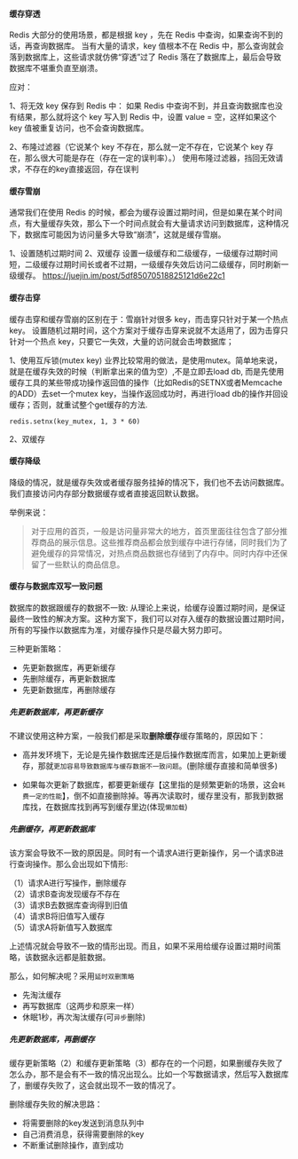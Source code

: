 <!--
 * @Author: your name
 * @Date: 2020-03-26 11:07:24
 * @LastEditTime: 2020-04-13 18:50:14
 * @LastEditors: Please set LastEditors
 * @Description: In User Settings Edit
 * @FilePath: /backend-series/redis/缓存异常方案.md
 -->

#### 缓存穿透
Redis 大部分的使用场景，都是根据 key ，先在 Redis 中查询，如果查询不到的话，再查询数据库。
当有大量的请求，key 值根本不在 Redis 中，那么查询就会落到数据库上，这些请求就仿佛“穿透”过了 Redis 落在了数据库上，最后会导致数据库不堪重负直至崩溃。

应对：

1、将无效 key 保存到 Redis 中：
如果 Redis 中查询不到，并且查询数据库也没有结果，那么就将这个 key 写入到 Redis 中，设置 value = 空，这样如果这个 key 值被重复访问，也不会查询数据库。

2、布隆过滤器（它说某个 key 不存在，那么就一定不存在，它说某个 key 存在，那么很大可能是存在（存在一定的误判率）。）
使用布隆过滤器，挡回无效请求，不存在的key直接返回，存在误判

#### 缓存雪崩
通常我们在使用 Redis 的时候，都会为缓存设置过期时间，但是如果在某个时间点，有大量缓存失效，那么下一个时间点就会有大量请求访问到数据库，这种情况下，数据库可能因为访问量多大导致“崩溃”，这就是缓存雪崩。

1、设置随机过期时间
2、双缓存
设置一级缓存和二级缓存，一级缓存过期时间短，二级缓存过期时间长或者不过期，一级缓存失效后访问二级缓存，同时刷新一级缓存。
https://juejin.im/post/5df85070518825121d6e22c1

#### 缓存击穿
缓存击穿和缓存雪崩的区别在于：雪崩针对很多 key，而击穿只针对于某一个热点 key。
设置随机过期时间，这个方案对于缓存击穿来说就不太适用了，因为击穿只针对一个热点 key，只要它一失效，大量的访问就会击垮数据库；

1、使用互斥锁(mutex key)
业界比较常用的做法，是使用mutex。简单地来说，就是在缓存失效的时候（判断拿出来的值为空）,不是立即去load db, 而是先使用缓存工具的某些带成功操作返回值的操作（比如Redis的SETNX或者Memcache的ADD）去set一个mutex key，当操作返回成功时，再进行load db的操作并回设缓存；否则，就重试整个get缓存的方法.
```
redis.setnx(key_mutex, 1, 3 * 60)
```
2、双缓存

#### 缓存降级
降级的情况，就是缓存失效或者缓存服务挂掉的情况下，我们也不去访问数据库。我们直接访问内存部分数据缓存或者直接返回默认数据。

举例来说：
> 对于应用的首页，一般是访问量非常大的地方，首页里面往往包含了部分推荐商品的展示信息。这些推荐商品都会放到缓存中进行存储，同时我们为了避免缓存的异常情况，对热点商品数据也存储到了内存中。同时内存中还保留了一些默认的商品信息。



#### 缓存与数据库双写一致问题
数据库的数据跟缓存的数据不一致:
从理论上来说，给缓存设置过期时间，是保证最终一致性的解决方案。这种方案下，我们可以对存入缓存的数据设置过期时间，所有的写操作以数据库为准，对缓存操作只是尽最大努力即可。

三种更新策略：

- 先更新数据库，再更新缓存
- 先删除缓存，再更新数据库
- 先更新数据库，再删除缓存

##### 先更新数据库，再更新缓存
不建议使用这种方案，一般我们都是采取**删除缓存**缓存策略的，原因如下：

- 高并发环境下，无论是先操作数据库还是后操作数据库而言，如果加上更新缓存，那就`更加容易导致数据库与缓存数据不一致问题`。(删除缓存直接和简单很多)

- 如果每次更新了数据库，都要更新缓存【这里指的是频繁更新的场景，这会`耗费一定的性能`】，倒不如直接删除掉。等再次读取时，缓存里没有，那我到数据库找，在数据库找到再写到缓存里边(体现`懒加载`)


##### 先删缓存，再更新数据库

该方案会导致不一致的原因是。同时有一个请求A进行更新操作，另一个请求B进行查询操作。那么会出现如下情形:

（1）请求A进行写操作，删除缓存  
（2）请求B查询发现缓存不存在  
（3）请求B去数据库查询得到旧值  
（4）请求B将旧值写入缓存  
（5）请求A将新值写入数据库  

上述情况就会导致不一致的情形出现。而且，如果不采用给缓存设置过期时间策略，该数据永远都是脏数据。

那么，如何解决呢？采用`延时双删策略`

- 先淘汰缓存
- 再写数据库（这两步和原来一样）
- 休眠1秒，再次淘汰缓存(可`异步`删除)

##### 先更新数据库，再删缓存

缓存更新策略（2）和缓存更新策略（3）都存在的一个问题，如果删缓存失败了怎么办，那不是会有不一致的情况出现么。比如一个写数据请求，然后写入数据库了，删缓存失败了，这会就出现不一致的情况了。

删除缓存失败的解决思路：

- 将需要删除的key发送到消息队列中
- 自己消费消息，获得需要删除的key
- 不断重试删除操作，直到成功
